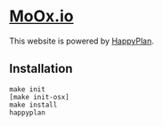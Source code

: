 # [MoOx.io](http://moox.io)

This website is powered by [HappyPlan](https://github.com/happyplan/happyplan).

## Installation

    make init
    [make init-osx]
    make install
    happyplan
